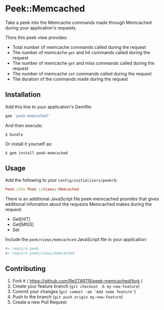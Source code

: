 # Peek::Memcached

Take a peek into the Memcache commands made through Memcached during your application's requests.

Thins this peek view provides:

 * Total number of memcache commands called during the request
 * The number of memcache `get` and hit commands called during the request
 * The number of memcache `get` and miss commands called during the request
 * The number of memcache `set` commands called during the request
 * The duration of the commands made during the request

## Installation

Add this line to your application's Gemfile:

```ruby
gem 'peek-memcached'
```

And then execute:

    $ bundle

Or install it yourself as:

    $ gem install peek-memcached

## Usage

Add the following to your `config/initializers/peekrb`:

```ruby
Peek.into Peek ::Views::Memcached
```

There is an additional JavaScript file peek-memcached provides that gives additional infomation about the requests Memcached makes during the request:

 * Get[HIT]
 * Get[MISS]
 * Set

Include the `peek/views/memcachced` JavaScript file in your application:

```coffee
#= require peek
#= require peek/views/memcached
```

## Contributing

1. Fork it ( https://github.com/ReSTARTR/peek-memcached/fork )
2. Create your feature branch (`git checkout -b my-new-feature`)
3. Commit your changes (`git commit -am 'Add some feature'`)
4. Push to the branch (`git push origin my-new-feature`)
5. Create a new Pull Request
